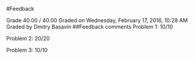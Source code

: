 #Feedback

Grade		40.00 / 40.00
Graded on	Wednesday, February 17, 2016, 10:28 AM
Graded by	Dmitry Basavin
##Feedback comments	
Problem 1: 10/10

Problem 2: 20/20

Problem 3: 10/10
